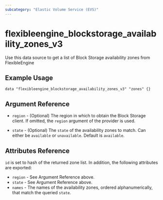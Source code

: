 ```yaml
---
subcategory: "Elastic Volume Service (EVS)"
---
```


# flexibleengine\_blockstorage\_availability\_zones\_v3

Use this data source to get a list of Block Storage availability zones from FlexibleEngine

## Example Usage

```hcl
data "flexibleengine_blockstorage_availability_zones_v3" "zones" {}
```

## Argument Reference

* `region` - (Optional) The region in which to obtain the Block Storage client.
    If omitted, the `region` argument of the provider is used.

* `state` - (Optional) The `state` of the availability zones to match. Can
    either be `available` or `unavailable`. Default is `available`.

## Attributes Reference

`id` is set to hash of the returned zone list. In addition, the following
attributes are exported:

* `region` - See Argument Reference above.
* `state` - See Argument Reference above.
* `names` - The names of the availability zones, ordered alphanumerically, that
    match the queried `state`.
